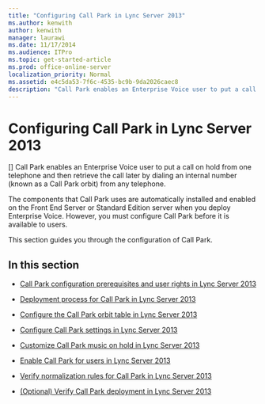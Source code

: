 ```yaml
---
title: "Configuring Call Park in Lync Server 2013"
ms.author: kenwith
author: kenwith
manager: laurawi
ms.date: 11/17/2014
ms.audience: ITPro
ms.topic: get-started-article
ms.prod: office-online-server
localization_priority: Normal
ms.assetid: e4c5da53-7f6c-4535-bc9b-9da2026caec8
description: "Call Park enables an Enterprise Voice user to put a call on hold from one telephone and then retrieve the call later by dialing an internal number (known as a Call Park orbit) from any telephone."
---
```


# Configuring Call Park in Lync Server 2013
[]
Call Park enables an Enterprise Voice user to put a call on hold from one telephone and then retrieve the call later by dialing an internal number (known as a Call Park orbit) from any telephone.
  
The components that Call Park uses are automatically installed and enabled on the Front End Server or Standard Edition server when you deploy Enterprise Voice. However, you must configure Call Park before it is available to users. 
  
This section guides you through the configuration of Call Park.
  
## In this section

- [Call Park configuration prerequisites and user rights in Lync Server 2013](call-park-configuration-prerequisites-and-user-rights.md)
    
- [Deployment process for Call Park in Lync Server 2013](deployment-process-for-call-park.md)
    
- [Configure the Call Park orbit table in Lync Server 2013](configure-the-call-park-orbit-table.md)
    
- [Configure Call Park settings in Lync Server 2013](configure-call-park-settings.md)
    
- [Customize Call Park music on hold in Lync Server 2013](customize-call-park-music-on-hold.md)
    
- [Enable Call Park for users in Lync Server 2013](enable-call-park-for-users.md)
    
- [Verify normalization rules for Call Park in Lync Server 2013](verify-normalization-rules-for-call-park.md)
    
- [(Optional) Verify Call Park deployment in Lync Server 2013](optional-verify-call-park-deployment.md)
    

